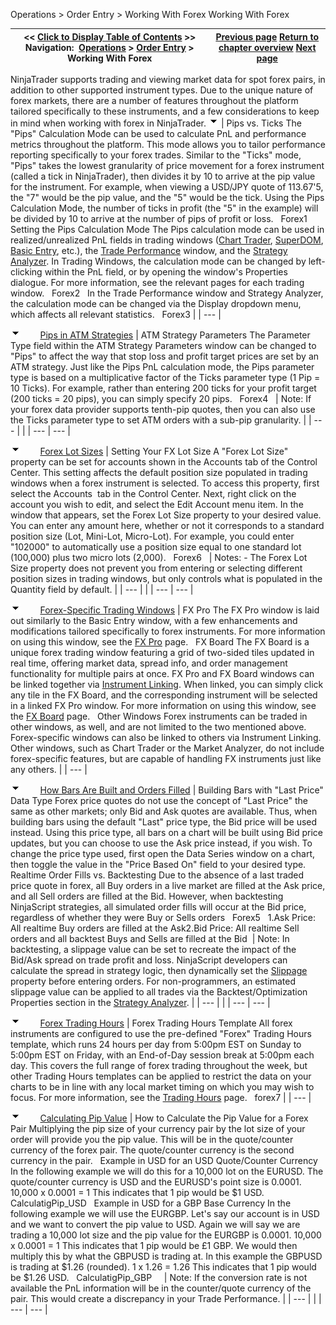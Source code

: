 ﻿
Operations > Order Entry > Working With Forex
Working With Forex

| << [Click to Display Table of Contents](working_with_forex.md) >> **Navigation:**     [Operations](operations.md) > [Order Entry](order_entry.md) > Working With Forex | [Previous page](fifo_optimization.md) [Return to chapter overview](order_entry.md) [Next page](where_do_your_orders_reside_.md) |
| --- | --- |
NinjaTrader supports trading and viewing market data for spot forex pairs, in addition to other supported instrument types. Due to the unique nature of forex markets, there are a number of features throughout the platform tailored specifically to these instruments, and a few considerations to keep in mind when working with forex in NinjaTrader.
![tog_minus](tog_minus.gif)
| Pips vs. Ticks The "Pips" Calculation Mode can be used to calculate PnL and performance metrics throughout the platform. This mode allows you to tailor performance reporting specifically to your forex trades. Similar to the "Ticks" mode, "Pips" takes the lowest granularity of price movement for a forex instrument (called a tick in NinjaTrader), then divides it by 10 to arrive at the pip value for the instrument. For example, when viewing a USD/JPY quote of 113.67'5, the "7" would be the pip value, and the "5" would be the tick. Using the Pips Calculation Mode, the number of ticks in profit (the "5" in the example) will be divided by 10 to arrive at the number of pips of profit or loss.   Forex1   Setting the Pips Calculation Mode The Pips calculation mode can be used in realized/unrealized PnL fields in trading windows ([Chart Trader](chart_trader.md), [SuperDOM](superdom.md), [Basic Entry](basic_entry.md), etc.), the [Trade Performance](trade_performance.md) window, and the [Strategy Analyzer](strategy_analyzer.md). In Trading Windows, the calculation mode can be changed by left-clicking within the PnL field, or by opening the window's Properties dialogue. For more information, see the relevant pages for each trading window.    Forex2   In the Trade Performance window and Strategy Analyzer, the calculation mode can be changed via the Display dropdown menu, which affects all relevant statistics.   Forex3 |
| --- |

![tog_minus](tog_minus.gif)        [Pips in ATM Strategies](javascript:HMToggle('toggle','PipsInATMStrategies','PipsInATMStrategies_ICON'))
| ATM Strategy Parameters The Parameter Type field within the ATM Strategy Parameters window can be changed to "Pips" to affect the way that stop loss and profit target prices are set by an ATM strategy. Just like the Pips PnL calculation mode, the Pips parameter type is based on a multiplicative factor of the Ticks parameter type (1 Pip = 10 Ticks). For example, rather than entering 200 ticks for your profit target (200 ticks = 20 pips), you can simply specify 20 pips.    Forex4     | Note: If your forex data provider supports tenth-pip quotes, then you can also use the Ticks parameter type to set ATM orders with a sub-pip granularity. | | --- | |
| --- | --- |

![tog_minus](tog_minus.gif)        [Forex Lot Sizes](javascript:HMToggle('toggle','ForexLotSizes','ForexLotSizes_ICON'))
| Setting Your FX Lot Size  A "Forex Lot Size" property can be set for accounts shown in the Accounts tab of the Control Center. This setting affects the default position size populated in trading windows when a forex instrument is selected. To access this property, first select the Accounts  tab in the Control Center. Next, right click on the account you wish to edit, and select the Edit Account menu item. In the window that appears, set the Forex Lot Size property to your desired value. You can enter any amount here, whether or not it corresponds to a standard position size (Lot, Mini-Lot, Micro-Lot). For example, you could enter "102000" to automatically use a position size equal to one standard lot (100,000) plus two micro lots (2,000).   Forex6     | Notes:  - The Forex Lot Size property does not prevent you from entering or selecting different position sizes in trading windows, but only controls what is populated in the Quantity field by default. | | --- | |
| --- | --- |

![tog_minus](tog_minus.gif)        [Forex-Specific Trading Windows](javascript:HMToggle('toggle','ForexSpecificTradingWindows','ForexSpecificTradingWindows_ICON'))
| FX Pro The FX Pro window is laid out similarly to the Basic Entry window, with a few enhancements and modifications tailored specifically to forex instruments. For more information on using this window, see the [FX Pro](fx_pro.md) page.   FX Board The FX Board is a unique forex trading window featuring a grid of two-sided tiles updated in real time, offering market data, spread info, and order management functionality for multiple pairs at once. FX Pro and FX Board windows can be linked together via [Instrument Linking](linking_windows.md). When linked, you can simply click any tile in the FX Board, and the corresponding instrument will be selected in a linked FX Pro window. For more information on using this window, see the [FX Board](fx_board.md) page.   Other Windows Forex instruments can be traded in other windows, as well, and are not limited to the two mentioned above. Forex-specific windows can also be linked to others via Instrument Linking. Other windows, such as Chart Trader or the Market Analyzer, do not include forex-specific features, but are capable of handling FX instruments just like any others. |
| --- |

![tog_minus](tog_minus.gif)        [How Bars Are Built and Orders Filled](javascript:HMToggle('toggle','HowBarsAreBuiltAndOrdersFilled','HowBarsAreBuiltAndOrdersFilled_ICON'))
| Building Bars with "Last Price" Data Type Forex price quotes do not use the concept of "Last Price" the same as other markets; only Bid and Ask quotes are available. Thus, when building bars using the default "Last" price type, the Bid price will be used instead. Using this price type, all bars on a chart will be built using Bid price updates, but you can choose to use the Ask price instead, if you wish. To change the price type used, first open the Data Series window on a chart, then toggle the value in the "Price Based On" field to your desired type.   Realtime Order Fills vs. Backtesting Due to the absence of a last traded price quote in forex, all Buy orders in a live market are filled at the Ask price, and all Sell orders are filled at the Bid. However, when backtesting NinjaScript strategies, all simulated order fills will occur at the Bid price, regardless of whether they were Buy or Sells orders   Forex5   1.Ask Price: All realtime Buy orders are filled at the Ask2.Bid Price: All realtime Sell orders and all backtest Buys and Sells are filled at the Bid    | Note: In backtesting, a slippage value can be set to recreate the impact of the Bid/Ask spread on trade profit and loss. NinjaScript developers can calculate the spread in strategy logic, then dynamically set the [Slippage](slippage.md) property before entering orders. For non-programmers, an estimated slippage value can be applied to all trades via the Backtest/Optimization Properties section in the [Strategy Analyzer](strategy_analyzer.md). | | --- | |
| --- | --- |

![tog_minus](tog_minus.gif)        [Forex Trading Hours](javascript:HMToggle('toggle','ForexTradingHours','ForexTradingHours_ICON'))
| Forex Trading Hours Template All forex instruments are configured to use the pre-defined "Forex" Trading Hours template, which runs 24 hours per day from 5:00pm EST on Sunday to 5:00pm EST on Friday, with an End-of-Day session break at 5:00pm each day. This covers the full range of forex trading throughout the week, but other Trading Hours templates can be applied to restrict the data on your charts to be in line with any local market timing on which you may wish to focus. For more information, see the [Trading Hours](trading_hours.md) page.   forex7 |
| --- |

![tog_minus](tog_minus.gif)        [Calculating Pip Value](javascript:HMToggle('toggle','CalculatingPipValue','CalculatingPipValue_ICON'))
| How to Calculate the Pip Value for a Forex Pair Multiplying the pip size of your currency pair by the lot size of your order will provide you the pip value. This will be in the quote/counter currency of the forex pair. The quote/counter currency is the second currency in the pair.   Example in USD for an USD Quote/Counter Currency In the following example we will do this for a 10,000 lot on the EURUSD. The quote/counter currency is USD and the EURUSD's point size is 0.0001. 10,000 x 0.0001 = 1 This indicates that 1 pip would be $1 USD.   CalculatigPip_USD   Example in USD for a GBP Base Currency In the following example we will use the EURGBP. Let's say our account is in USD and we want to convert the pip value to USD. Again we will say we are trading a 10,000 lot size and the pip value for the EURGBP is 0.0001. 10,000 x 0.0001 = 1 This indicates that 1 pip would be £1 GBP. We would then multiply this by what the GBPUSD is trading at. In this example the GBPUSD is trading at $1.26 (rounded). 1 x 1.26 = 1.26 This indicates that 1 pip would be $1.26 USD.   CalculatigPip_GBP       | Note: If the conversion rate is not available the PnL information will be in the counter/quote currency of the pair. This would create a discrepancy in your Trade Performance. | | --- | |
| --- | --- |
